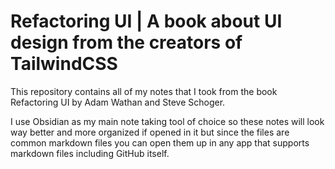 # Refactoring UI | A book about UI design from the creators of TailwindCSS

This repository contains all of my notes that I took from the book Refactoring UI by Adam Wathan and Steve Schoger.

I use Obsidian as my main note taking tool of choice so these notes will look way better and more organized if opened in it but since the files are common markdown files you can open them up in any app that supports markdown files including GitHub itself.